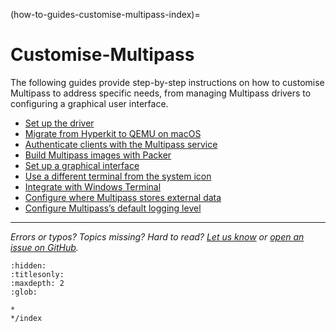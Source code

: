 (how-to-guides-customise-multipass-index)=
# Customise-Multipass

The following guides provide step-by-step instructions on how to customise Multipass to address specific needs, from managing Multipass drivers to configuring a graphical user interface.

- [Set up the driver](/how-to-guides/customise-multipass/set-up-the-driver) 
- [Migrate from Hyperkit to QEMU on macOS](/how-to-guides/customise-multipass/migrate-from-hyperkit-to-qemu-on-macos)
- [Authenticate clients with the Multipass service](/how-to-guides/customise-multipass/authenticate-clients-with-the-multipass-service)
- [Build Multipass images with Packer](/how-to-guides/customise-multipass/build-multipass-images-with-packer)
- [Set up a graphical interface](/how-to-guides/customise-multipass/set-up-a-graphical-interface)
- [Use a different terminal from the system icon](/how-to-guides/customise-multipass/use-a-different-terminal-from-the-system-icon)
- [Integrate with Windows Terminal](/how-to-guides/customise-multipass/how-to-integrate-with-windows-terminal)
- [Configure where Multipass stores external data](/how-to-guides/customise-multipass/configure-where-multipass-stores-external-data)
- [Configure Multipass’s default logging level](/how-to-guides/customise-multipass/configure-multipasss-default-logging-level)

<!-- REMOVED FROM DOCS AND MOVED TO COMMUNITY KNOWLEDGE
- [Use Multipass remotely](/)
-->

---

*Errors or typos? Topics missing? Hard to read? <a href="https://docs.google.com/forms/d/e/1FAIpQLSd0XZDU9sbOCiljceh3rO_rkp6vazy2ZsIWgx4gsvl_Sec4Ig/viewform?usp=pp_url&entry.317501128=https://multipass.run/docs/customise-multipass" target="_blank">Let us know</a> or <a href="https://github.com/canonical/multipass/issues/new/choose" target="_blank">open an issue on GitHub</a>.*


```{toctree}
:hidden:
:titlesonly:
:maxdepth: 2
:glob:

*
*/index
